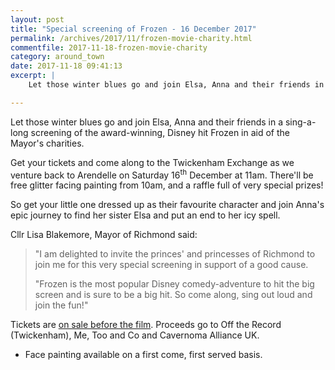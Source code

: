 ```yaml
---
layout: post
title: "Special screening of Frozen - 16 December 2017"
permalink: /archives/2017/11/frozen-movie-charity.html
commentfile: 2017-11-18-frozen-movie-charity
category: around_town
date: 2017-11-18 09:41:13
excerpt: |
    Let those winter blues go and join Elsa, Anna and their friends in a sing-a-long screening of the award-winning, Disney hit Frozen in aid of the Mayor's charities.

---
```


Let those winter blues go and join Elsa, Anna and their friends in a sing-a-long screening of the award-winning, Disney hit Frozen in aid of the Mayor's charities.

Get your tickets and come along to the Twickenham Exchange as we venture back to Arendelle on Saturday 16<sup>th</sup> December at 11am. There'll be free glitter facing painting from 10am, and a raffle full of very special prizes!

So get your little one dressed up as their favourite character and join Anna's epic journey to find her sister Elsa and put an end to her icy spell.

Cllr Lisa Blakemore, Mayor of Richmond said:

> "I am delighted to invite the princes' and princesses of Richmond to join me for this very special screening in support of a good cause.
> 
>  "Frozen is the most popular Disney comedy-adventure to hit the big screen and is sure to be a big hit. So come along, sing out loud and join the fun!"
> 
 Tickets are [on sale before the film](http://exchangetwickenham.co.uk/event/frozen-sing-along/). Proceeds go to Off the Record (Twickenham), Me, Too and Co and Cavernoma Alliance UK.

-   Face painting available on a first come, first served basis.
